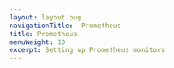 ```yaml
---
layout: layout.pug
navigationTitle:  Prometheus
title: Prometheus
menuWeight: 10
excerpt: Setting up Prometheus monitors
---
```

